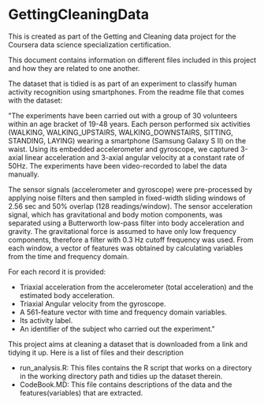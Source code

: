 # GettingCleaningData
This is created as part of the Getting and Cleaning data project for the Coursera data science specialization certification.

This document contains information on different files included in this project and how they are related to one another.

The dataset that is tidied is as part of an experiment to classify human activity recognition using smartphones. From the readme file that comes with the dataset:

"The experiments have been carried out with a group of 30 volunteers within an age bracket of 19-48 years. Each person performed six activities (WALKING, WALKING_UPSTAIRS, WALKING_DOWNSTAIRS, SITTING, STANDING, LAYING) wearing a smartphone (Samsung Galaxy S II) on the waist. Using its embedded accelerometer and gyroscope, we captured 3-axial linear acceleration and 3-axial angular velocity at a constant rate of 50Hz. The experiments have been video-recorded to label the data manually.

The sensor signals (accelerometer and gyroscope) were pre-processed by applying noise filters and then sampled in fixed-width sliding windows of 2.56 sec and 50% overlap (128 readings/window). The sensor acceleration signal, which has gravitational and body motion components, was separated using a Butterworth low-pass filter into body acceleration and gravity. The gravitational force is assumed to have only low frequency components, therefore a filter with 0.3 Hz cutoff frequency was used. From each window, a vector of features was obtained by calculating variables from the time and frequency domain.

For each record it is provided:

  - Triaxial acceleration from the accelerometer (total acceleration) and the estimated body acceleration.
  - Triaxial Angular velocity from the gyroscope. 
  - A 561-feature vector with time and frequency domain variables. 
  - Its activity label. 
  - An identifier of the subject who carried out the experiment."

This project aims at cleaning a dataset that is downloaded from a link and tidying it up. Here is a list of files and their description
  - run_analysis.R: This files contains the R script that works on a directory in the working directory path and tidies up the dataset therein. 
  - CodeBook.MD: This file contains descriptions of the data and the features(variables) that are extracted.
